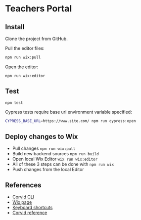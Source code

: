 # Teachers Portal

## Install

Clone the project from GitHub.

Pull the editor files:

```bash
npm run wix:pull
```

Open the editor:

```bash
npm run wix:editor
```

## Test

```bash
npm test
```

Cypress tests require base url environment variable specified:

```bash
CYPRESS_BASE_URL=https://www.site.com/ npm run cypress:open
```

## Deploy changes to Wix

* Pull changes `npm run wix:pull`
* Build new backend sources `npm run build`
* Open local Wix Editor `wix run wix:editor`
* All of these 3 steps can be done with `npm run wix`
* Push changes from the local Editor

## References

* [Corvid CLI](https://support.wix.com/en/article/working-with-the-corvid-cli)
* [Wix page](https://www.wix.com/dashboard/4968a067-4750-405d-ad3a-2129f3899310)
* [Keyboard shortcuts](https://support.wix.com/en/article/corvid-keyboard-shortcuts)
* [Corvid reference](https://www.wix.com/corvid/reference/)

